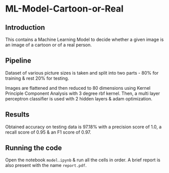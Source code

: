 # ML-Model-Cartoon-or-Real

## Introduction
This contains a Machine Learning Model to decide whether a given image is an image of a cartoon or of a real person.

## Pipeline
Dataset of various picture sizes is taken and split into two parts - 80% for training & rest 20% for testing.

Images are flattened and then reduced to 80 dimensions using Kernel Principle Component Analysis with 3 degree rbf kernel. Then, a multi layer perceptron classifier is used with 2 hidden layers & adam optimization.

## Results
Obtained accuracy on testing data is 97.18% with a precision score of 1.0, a recall score of 0.95 & an F1 score of 0.97.

## Running the code
Open the notebook `model.ipynb` & run all the cells in order. A brief report is also present with the name `report.pdf`.
